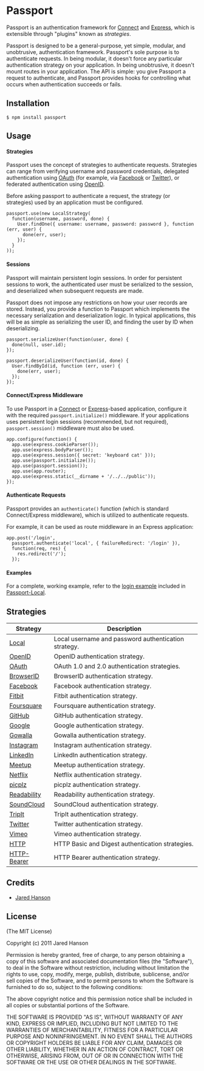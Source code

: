 # Passport

Passport is an authentication framework for [Connect](http://senchalabs.github.com/connect/)
and [Express](http://expressjs.com/), which is extensible through "plugins"
known as _strategies_.

Passport is designed to be a general-purpose, yet simple, modular, and
unobtrusive, authentication framework.  Passport's sole purpose is to
authenticate requests.  In being modular, it doesn't force any particular
authentication strategy on your application.  In being unobtrusive, it doesn't
mount routes in your application.  The API is simple: you give Passport a
request to authenticate, and Passport provides hooks for controlling what occurs
when authentication succeeds or fails.

## Installation

    $ npm install passport

## Usage

#### Strategies

Passport uses the concept of strategies to authenticate requests.  Strategies
can range from verifying username and password credentials, delegated
authentication using [OAuth](http://oauth.net/) (for example, via [Facebook](http://www.facebook.com/)
or [Twitter](http://twitter.com/)), or federated authentication using [OpenID](http://openid.net/).

Before asking passport to authenticate a request, the strategy (or strategies)
used by an application must be configured.

    passport.use(new LocalStrategy(
      function(username, password, done) {
        User.findOne({ username: username, password: password }, function (err, user) {
          done(err, user);
        });
      }
    ));

#### Sessions

Passport will maintain persistent login sessions.  In order for persistent
sessions to work, the authenticated user must be serialized to the session, and
deserialized when subsequent requests are made.

Passport does not impose any restrictions on how your user records are stored.
Instead, you provide a function to Passport which implements the necessary
serialization and deserialization logic.  In typical applications, this will be
as simple as serializing the user ID, and finding the user by ID when
deserializing.

    passport.serializeUser(function(user, done) {
      done(null, user.id);
    });

    passport.deserializeUser(function(id, done) {
      User.findById(id, function (err, user) {
        done(err, user);
      });
    });

#### Connect/Express Middleware

To use Passport in a [Connect](http://senchalabs.github.com/connect/) or
[Express](http://expressjs.com/)-based application, configure it with the
required `passport.initialize()` middleware.  If your applications uses
persistent login sessions (recommended, but not required), `passport.session()`
middleware must also be used.

    app.configure(function() {
      app.use(express.cookieParser());
      app.use(express.bodyParser());
      app.use(express.session({ secret: 'keyboard cat' }));
      app.use(passport.initialize());
      app.use(passport.session());
      app.use(app.router);
      app.use(express.static(__dirname + '/../../public'));
    });

#### Authenticate Requests

Passport provides an `authenticate()` function (which is standard
Connect/Express middleware), which is utilized to authenticate requests.

For example, it can be used as route middleware in an Express application:

    app.post('/login', 
      passport.authenticate('local', { failureRedirect: '/login' }),
      function(req, res) {
        res.redirect('/');
      });

#### Examples

For a complete, working example, refer to the [login example](https://github.com/jaredhanson/passport-local/tree/master/examples/login)
included in [Passport-Local](https://github.com/jaredhanson/passport-local).

## Strategies

<table>
  <thead>
    <tr><th>Strategy</th><th>Description</th>
  </thead>
  <tbody>
    <tr><td><a href="https://github.com/jaredhanson/passport-local">Local</a></td><td>Local username and password authentication strategy.</td>
    <tr><td><a href="https://github.com/jaredhanson/passport-openid">OpenID</a></td><td>OpenID authentication strategy.</td>
    <tr><td><a href="https://github.com/jaredhanson/passport-oauth">OAuth</a></td><td>OAuth 1.0 and 2.0 authentication strategies.</td>
    <tr><td><a href="https://github.com/jaredhanson/passport-browserid">BrowserID</a></td><td>BrowserID authentication strategy.</td>
    <tr><td><a href="https://github.com/jaredhanson/passport-facebook">Facebook</a></td><td>Facebook authentication strategy.</td>
    <tr><td><a href="https://github.com/jaredhanson/passport-fitbit">Fitbit</a></td><td>Fitbit authentication strategy.</td>
    <tr><td><a href="https://github.com/jaredhanson/passport-foursquare">Foursquare</a></td><td>Foursquare authentication strategy.</td>
    <tr><td><a href="https://github.com/jaredhanson/passport-github">GitHub</a></td><td>GitHub authentication strategy.</td>
    <tr><td><a href="https://github.com/jaredhanson/passport-google">Google</a></td><td>Google authentication strategy.</td>
    <tr><td><a href="https://github.com/jaredhanson/passport-gowalla">Gowalla</a></td><td>Gowalla authentication strategy.</td>
    <tr><td><a href="https://github.com/jaredhanson/passport-instagram">Instagram</a></td><td>Instagram authentication strategy.</td>
    <tr><td><a href="https://github.com/jaredhanson/passport-linkedin">LinkedIn</a></td><td>LinkedIn authentication strategy.</td>
    <tr><td><a href="https://github.com/jaredhanson/passport-meetup">Meetup</a></td><td>Meetup authentication strategy.</td>
    <tr><td><a href="https://github.com/jaredhanson/passport-netflix">Netflix</a></td><td>Netflix authentication strategy.</td>
    <tr><td><a href="https://github.com/jaredhanson/passport-picplz">picplz</a></td><td>picplz authentication strategy.</td>
    <tr><td><a href="https://github.com/jaredhanson/passport-readability">Readability</a></td><td>Readability authentication strategy.</td>
    <tr><td><a href="https://github.com/jaredhanson/passport-soundcloud">SoundCloud</a></td><td>SoundCloud authentication strategy.</td>
    <tr><td><a href="https://github.com/jaredhanson/passport-tripit">TripIt</a></td><td>TripIt authentication strategy.</td>
    <tr><td><a href="https://github.com/jaredhanson/passport-twitter">Twitter</a></td><td>Twitter authentication strategy.</td>
    <tr><td><a href="https://github.com/jaredhanson/passport-vimeo">Vimeo</a></td><td>Vimeo authentication strategy.</td>
    <tr><td><a href="https://github.com/jaredhanson/passport-http">HTTP</a></td><td>HTTP Basic and Digest authentication strategies.</td>
    <tr><td><a href="https://github.com/jaredhanson/passport-http-bearer">HTTP-Bearer</a></td><td>HTTP Bearer authentication strategy.</td>
  </tbody>
</table>

## Credits

  - [Jared Hanson](http://github.com/jaredhanson)

## License

(The MIT License)

Copyright (c) 2011 Jared Hanson

Permission is hereby granted, free of charge, to any person obtaining a copy of
this software and associated documentation files (the "Software"), to deal in
the Software without restriction, including without limitation the rights to
use, copy, modify, merge, publish, distribute, sublicense, and/or sell copies of
the Software, and to permit persons to whom the Software is furnished to do so,
subject to the following conditions:

The above copyright notice and this permission notice shall be included in all
copies or substantial portions of the Software.

THE SOFTWARE IS PROVIDED "AS IS", WITHOUT WARRANTY OF ANY KIND, EXPRESS OR
IMPLIED, INCLUDING BUT NOT LIMITED TO THE WARRANTIES OF MERCHANTABILITY, FITNESS
FOR A PARTICULAR PURPOSE AND NONINFRINGEMENT. IN NO EVENT SHALL THE AUTHORS OR
COPYRIGHT HOLDERS BE LIABLE FOR ANY CLAIM, DAMAGES OR OTHER LIABILITY, WHETHER
IN AN ACTION OF CONTRACT, TORT OR OTHERWISE, ARISING FROM, OUT OF OR IN
CONNECTION WITH THE SOFTWARE OR THE USE OR OTHER DEALINGS IN THE SOFTWARE.
